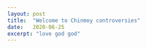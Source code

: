 ```yaml
---
layout: post
title:  "Welcome to Chinmoy controversies"
date:   2020-06-25
excerpt: "love god god"
---
```

